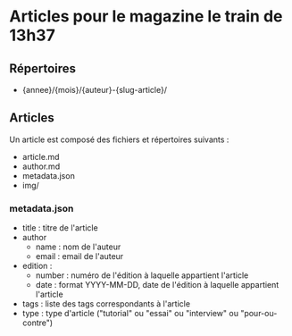 # Articles pour le magazine le train de 13h37

## Répertoires

- {annee}/{mois}/{auteur}-{slug-article}/


## Articles

Un article est composé des fichiers et répertoires suivants :

- article.md
- author.md
- metadata.json
- img/

### metadata.json

- title : titre de l'article
- author
    - name : nom de l'auteur
    - email : email de l'auteur
- edition :
    - number : numéro de l'édition à laquelle appartient l'article
    - date : format YYYY-MM-DD, date de l'édition à laquelle appartient l'article
- tags : liste des tags correspondants à l'article
- type : type d'article ("tutorial" ou "essai" ou "interview" ou "pour-ou-contre")